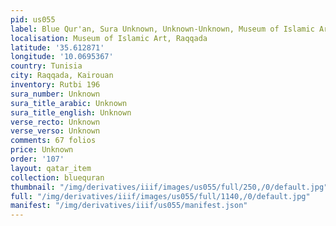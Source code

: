 ```yaml
---
pid: us055
label: Blue Qur'an, Sura Unknown, Unknown-Unknown, Museum of Islamic Art, Raqqada
localisation: Museum of Islamic Art, Raqqada
latitude: '35.612871'
longitude: '10.0695367'
country: Tunisia
city: Raqqada, Kairouan
inventory: Rutbi 196
sura_number: Unknown
sura_title_arabic: Unknown
sura_title_english: Unknown
verse_recto: Unknown
verse_verso: Unknown
comments: 67 folios
price: Unknown
order: '107'
layout: qatar_item
collection: bluequran
thumbnail: "/img/derivatives/iiif/images/us055/full/250,/0/default.jpg"
full: "/img/derivatives/iiif/images/us055/full/1140,/0/default.jpg"
manifest: "/img/derivatives/iiif/us055/manifest.json"
---
```

